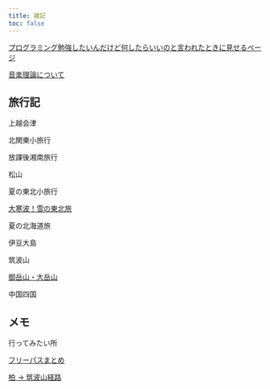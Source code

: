 ```yaml
---
title: 雑記
toc: false
---
```


[プログラミング勉強したいんだけど何したらいいのと言われたときに見せるページ](./0_Misc/Programing/)

[音楽理論について](./0_Misc/MusicTheory/)

## 旅行記

上越会津

北関東小旅行

放課後湘南旅行

松山

夏の東北小旅行

[大寒波！雪の東北旅](./Travel/2021-12-Touhoku/)

夏の北海道旅

伊豆大島

筑波山

[御岳山・大岳山](./Mountain/Ontake/)

中国四国

## メモ

行ってみたい所

[フリーパスまとめ](./Travel/FreePass/)

[柏 → 筑波山経路](./Travel/KashiwaTukubasan/)
